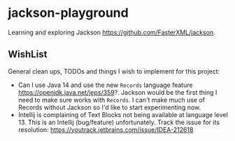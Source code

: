 # jackson-playground

Learning and exploring Jackson <https://github.com/FasterXML/jackson>.

## WishList

General clean ups, TODOs and things I wish to implement for this project:

* Can I use Java 14 and use the new `Records` language feature <https://openjdk.java.net/jeps/359>?. Jackson would be 
  the first thing I need to make sure works with `Records`. I can't make much use of Records without Jackson so I'd like
  to start experimenting now. 
* Intellij is complaining of Text Blocks not being available at language level 13. This is an Intellij (bug/feature) 
  unfortunately. Track the issue for its resolution: <https://youtrack.jetbrains.com/issue/IDEA-212618>
